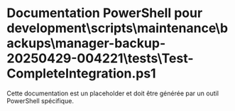 # Documentation PowerShell pour development\scripts\maintenance\backups\manager-backup-20250429-004221\tests\Test-CompleteIntegration.ps1

Cette documentation est un placeholder et doit être générée par un outil PowerShell spécifique.
